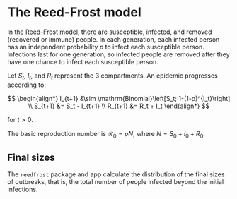 # The Reed-Frost model

In [the Reed-Frost model](https://en.wikipedia.org/wiki/Reed%E2%80%93Frost_model), there are susceptible, infected, and removed (recovered or immune) people. In each generation, each infected person has an independent probability $p$ to infect each susceptible person. Infections last for one generation, so infected people are removed after they have one chance to infect each susceptible person.

Let $S_t$, $I_t$, and $R_t$ represent the 3 compartments. An epidemic progresses according to:

$$
\begin{align*}
I_{t+1} &\sim \mathrm{Binomial}\left[S_t; 1-(1-p)^{I_t}\right] \\
S_{t+1} &= S_t - I_{t+1} \\
R_{t+1} &= R_t + I_t
\end{align*}
$$

for $t > 0$.

The basic reproduction number is $\mathcal{R}_0=pN$, where $N = S_0 + I_0 + R_0$.

## Final sizes

The `reedfrost` package and app calculate the distribution of the final sizes of outbreaks, that is, the total number of people infected beyond the initial infections.
